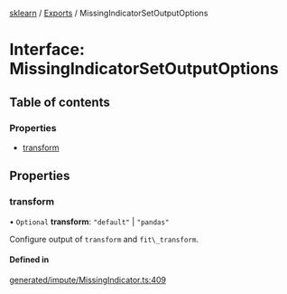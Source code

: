 [sklearn](../readme.md) / [Exports](../modules.md) / MissingIndicatorSetOutputOptions

# Interface: MissingIndicatorSetOutputOptions

## Table of contents

### Properties

- [transform](MissingIndicatorSetOutputOptions.md#transform)

## Properties

### transform

• `Optional` **transform**: ``"default"`` \| ``"pandas"``

Configure output of `transform` and `fit\_transform`.

#### Defined in

[generated/impute/MissingIndicator.ts:409](https://github.com/transitive-bullshit/scikit-learn-ts/blob/367336a/packages/sklearn/src/generated/impute/MissingIndicator.ts#L409)
